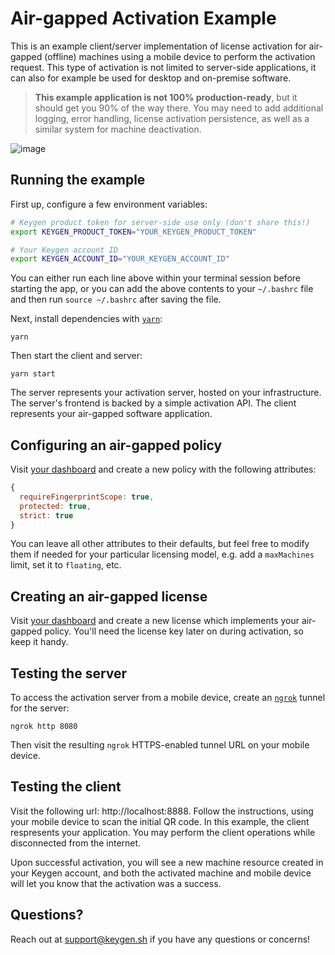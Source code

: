 # Air-gapped Activation Example
This is an example client/server implementation of license activation for
air-gapped (offline) machines using a mobile device to perform the activation
request. This type of activation is not limited to server-side applications,
it can also for example be used for desktop and on-premise software.

> **This example application is not 100% production-ready**, but it should
> get you 90% of the way there. You may need to add additional logging,
> error handling, license activation persistence, as well as a similar
> system for machine deactivation.

![image](https://user-images.githubusercontent.com/6979737/35715082-03a35cfc-0796-11e8-93a5-7013d77f0ea5.png)

## Running the example

First up, configure a few environment variables:

```bash
# Keygen product token for server-side use only (don't share this!)
export KEYGEN_PRODUCT_TOKEN="YOUR_KEYGEN_PRODUCT_TOKEN"

# Your Keygen account ID
export KEYGEN_ACCOUNT_ID="YOUR_KEYGEN_ACCOUNT_ID"
```

You can either run each line above within your terminal session before
starting the app, or you can add the above contents to your `~/.bashrc`
file and then run `source ~/.bashrc` after saving the file.

Next, install dependencies with [`yarn`](https://yarnpkg.comg):

```
yarn
```

Then start the client and server:

```
yarn start
```

The server represents your activation server, hosted on your infrastructure.
The server's frontend is backed by a simple activation API. The client
represents your air-gapped software application.

## Configuring an air-gapped policy

Visit [your dashboard](https://app.keygen.sh/policies) and create a new
policy with the following attributes:

```javascript
{
  requireFingerprintScope: true,
  protected: true,
  strict: true
}
```

You can leave all other attributes to their defaults, but feel free to
modify them if needed for your particular licensing model, e.g. add
a `maxMachines` limit, set it to `floating`, etc.

## Creating an air-gapped license

Visit [your dashboard](https://app.keygen.sh/licenses) and create a new
license which implements your air-gapped policy. You'll need the license
key later on during activation, so keep it handy.

## Testing the server

To access the activation server from a mobile device, create an [`ngrok`](https://ngrok.com)
tunnel for the server:

```
ngrok http 8080
```

Then visit the resulting `ngrok` HTTPS-enabled tunnel URL on your mobile
device.

## Testing the client

Visit the following url: http://localhost:8888. Follow the instructions,
using your mobile device to scan the initial QR code. In this example,
the client respresents your application. You may perform the client
operations while disconnected from the internet.

Upon successful activation, you will see a new machine resource created
in your Keygen account, and both the activated machine and mobile device
will let you know that the activation was a success.

## Questions?

Reach out at [support@keygen.sh](mailto:support@keygen.sh) if you have any
questions or concerns!

